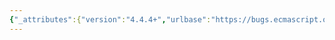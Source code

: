 ```yaml
---
{"_attributes":{"version":"4.4.4+","urlbase":"https://bugs.ecmascript.org/","maintainer":"dherman@mozilla.com"},"bug":{"bug_id":3998,"creation_ts":"2015-02-17 22:43:00 -0800","short_desc":"5: \"Specification Type\"","delta_ts":"2015-02-18 08:39:12 -0800","product":"Internationalization - ECMA-402","component":"Specification","version":"Edition 2.0 drafts","rep_platform":"All","op_sys":"All","bug_status":"RESOLVED","resolution":"FIXED","priority":"Normal","bug_severity":"normal","everconfirmed":true,"reporter":{"uid":"ecmascriptbugs","name":"Norbert"},"assigned_to":{"uid":"waldron.rick","name":"Rick Waldron"},"cc":"waldron.rick","long_desc":[{"commentid":12893,"comment_count":0,"who":{"uid":"ecmascriptbugs","name":"Norbert"},"bug_when":"2015-02-17 22:43:39 -0800","thetext":"→ \"specification type\" (twice)\n\nAlso: \"the the\" → \"the\""},{"commentid":12908,"comment_count":1,"who":{"uid":"waldron.rick","name":"Rick Waldron"},"bug_when":"2015-02-18 08:39:12 -0800","thetext":"(In reply to Norbert from comment #0)\n> → \"specification type\" (twice)\n> \n> Also: \"the the\" → \"the\"\n\nFixes"}]}}
---
```

